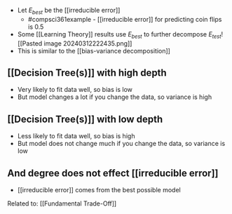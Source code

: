 - Let $E_{best}$ be the [[irreducible error]]
	- #compsci361example - [[irreducible error]] for predicting coin flips is 0.5
- Some [[Learning Theory]] results use $E_{best}$ to further decompose $E_{test}$![[Pasted image 20240312222435.png]]
- This is similar to the [[bias-variance decomposition]]
## [[Decision Tree(s)]] with high depth
- Very likely to fit data well, so bias is low
- But model changes a lot if you change the data, so variance is high
## [[Decision Tree(s)]] with low depth
- Less likely to fit data well, so bias is high
- But model does not change much if you change the data, so variance is low
## And degree does not effect [[irreducible error]]
- [[irreducible error]] comes from the best possible model

Related to: [[Fundamental Trade-Off]]